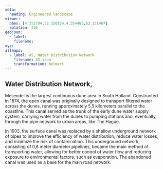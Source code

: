 ```yaml
---
meta:
  heading: Engineered landscape
viewer:
  bbox: [4.352704,52.150154,4.354485,52.151467]
  rotation: 236
geojson:
  - label:
    filename: 
xyz:
allmaps:
  - label: A5, Water Distribution Network
    filename: A5.json
    transformation: helmert
---
```


## Water Distribution Network,

Meijendel is the largest continuous dune area in South Holland. Constructed in 1874, the open canal was originally designed to transport filtered water across the dunes, running approximately 5,5 kilometers parallel to the coastline. This canal served as the trunk of the early dune water supply system, carrying water from the dunes to pumping stations and, eventually, through the pipe network to urban areas, like The Hague.

In 1903, the surface canal was replaced by a shallow underground network of pipes to improve the efficiency of water distribution, reduce water losses, and minimize the risk of contamination. This underground network, consisting of 0,6 meter diameter pipelines, became the main method of transporting water, allowing for better control of water flow and reducing exposure to environmental factors, such as evaporation. The abandoned  canal was used as a base for the main road network. 
